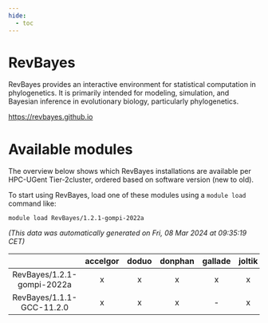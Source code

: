 ```yaml
---
hide:
  - toc
---
```


RevBayes
========


RevBayes provides an interactive environment for statistical computation in phylogenetics. It is primarily intended for modeling, simulation, and Bayesian inference in evolutionary biology, particularly phylogenetics.

https://revbayes.github.io
# Available modules


The overview below shows which RevBayes installations are available per HPC-UGent Tier-2cluster, ordered based on software version (new to old).

To start using RevBayes, load one of these modules using a `module load` command like:

```shell
module load RevBayes/1.2.1-gompi-2022a
```

*(This data was automatically generated on Fri, 08 Mar 2024 at 09:35:19 CET)*  

| |accelgor|doduo|donphan|gallade|joltik|skitty|
| :---: | :---: | :---: | :---: | :---: | :---: | :---: |
|RevBayes/1.2.1-gompi-2022a|x|x|x|x|x|x|
|RevBayes/1.1.1-GCC-11.2.0|x|x|x|-|x|x|
